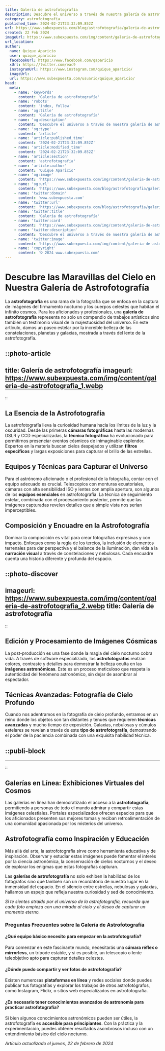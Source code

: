 ```yaml
---
title: Galería de astrofotografía
description: Descubre el universo a través de nuestra galería de astrofotografía; capturas impresionantes que revelan la belleza astral.
category: astrofotografia
published_time: 2024-02-21T23:32:09.852Z
url: https://www.subexpuesta.com/blog/astrofotografia/galeria-de-astrofotografia
created: 22 Feb 2024
imageUrl: https://www.subexpuesta.com/img/content/galeria-de-astrofotografia_1.webp
url_location:
author:
  name: Quique Aparicio
  user: quique_aparicio
  facebookUrl: https://www.facebook.com/qaparicio
  xUrl: https://twitter.com/eac9
  instagramUrl: https://www.instagram.com/quique_aparicio/
  imageUrl: 
  url: https://www.subexpuesta.com/usuario/quique_aparicio/
head:
  meta:
    - name: 'keywords'
      content: 'Galería de astrofotografía'
    - name: 'robots'
      content: 'index, follow'
    - name: 'og:title'
      content: 'Galería de astrofotografía'
    - name: 'og:description'
      content: 'Descubre el universo a través de nuestra galería de astrofotografía; capturas impresionantes que revelan la belleza astral.'
    - name: 'og:type'
      content: 'article'
    - name: 'article:published_time'
      content: '2024-02-21T23:32:09.852Z'
    - name: 'article:modified_time'
      content: '2024-02-21T23:32:09.852Z'
    - name: 'article:section'
      content: 'astrofotografia'
    - name: 'article:author'
      content: 'Quique Aparicio'
    - name: 'og:image'
      content: 'https://www.subexpuesta.com/img/content/galeria-de-astrofotografia_1.webp'
    - name: 'og:url'
      content: 'https://www.subexpuesta.com/blog/astrofotografia/galeria-de-astrofotografia'
    - name: 'twitter:domain'
      content: 'www.subexpuesta.com'
    - name: 'twitter:url'
      content: 'https://www.subexpuesta.com/blog/astrofotografia/galeria-de-astrofotografia'
    - name: 'twitter:title'
      content: 'Galería de astrofotografía'
    - name: 'twitter:card'
      content: 'https://www.subexpuesta.com/img/content/galeria-de-astrofotografia_1.webp'
    - name: 'twitter:description'
      content: 'Descubre el universo a través de nuestra galería de astrofotografía; capturas impresionantes que revelan la belleza astral.'
    - name: 'twitter:image'
      content: 'https://www.subexpuesta.com/img/content/galeria-de-astrofotografia_1.webp'
    - name: 'copyright'
      content: '© 2024 www.subexpuesta.com'
---
```

# Descubre las Maravillas del Cielo en Nuestra Galería de Astrofotografía

La **astrofotografía** es una rama de la fotografía que se enfoca en la captura de imágenes del firmamento nocturno y los cuerpos celestes que habitan el infinito cosmos. Para los aficionados y profesionales, una **galería de astrofotografía** representa no solo un compendio de trabajos artísticos sino también un testimonio visual de la majestuosidad del universo. En este artículo, damos un paseo estelar por la increíble belleza de las constelaciones, planetas y galaxias, mostrada a través del lente de la astrofotografía.


::photo-article
---
title: Galería de astrofotografía
imageurl: https://www.subexpuesta.com/img/content/galeria-de-astrofotografia_1.webp
---
::


## La Esencia de la Astrofotografía

La astrofotografía lleva la curiosidad humana hacia los límites de la luz y la oscuridad. Desde las primeras **cámaras fotográficas** hasta las modernas DSLR y CCD especializadas, la **técnica fotográfica** ha evolucionado para permitirnos presenciar eventos cósmicos de inimaginable esplendor. Expertos en la materia buscan cielos despejados y utilizan **filtros específicos** y largas exposiciones para capturar el brillo de las estrellas.

## Equipos y Técnicas para Capturar el Universo

Para el astrónomo aficionado o el profesional de la fotografía, contar con el equipo adecuado es crucial. Telescopios con monturas ecuatoriales, cámaras con alta sensibilidad ISO y lentes con amplia apertura, son algunos de los **equipos esenciales** en astrofotografía. La técnica de seguimiento estelar, combinada con el procesamiento posterior, permite que las imágenes capturadas revelen detalles que a simple vista nos serían imperceptibles.

## Composición y Encuadre en la Astrofotografía 

Dominar la composición es vital para crear fotografías expresivas y con impacto. Enfoques como la regla de los tercios, la inclusión de elementos terrenales para dar perspectiva y el balance de la iluminación, dan vida a la **narración visual** a través de constelaciones y nebulosas. Cada encuadre cuenta una historia diferente y profunda del espacio.


::photo-discover
---
imageurl: https://www.subexpuesta.com/img/content/galeria-de-astrofotografia_2.webp
title: Galería de astrofotografía
---
::


## Edición y Procesamiento de Imágenes Cósmicas

La post-producción es una fase donde la magia del cielo nocturno cobra vida. A través de software especializado, los **astrofotógrafos** realzan colores, contraste y detalles para demostrar la belleza oculta en las **imágenes astronómicas**. Este es un proceso meticuloso que respeta la autenticidad del fenómeno astronómico, sin dejar de asombrar al espectador.

## Técnicas Avanzadas: Fotografía de Cielo Profundo

Cuando nos adentramos en la fotografía de cielo profundo, entramos en un reino donde los objetos son tan distantes y tenues que requieren **técnicas avanzadas** y mucho tiempo de exposición. Galaxias, nebulosas y cúmulos estelares se revelan a través de este **tipo de astrofotografía**, demostrando el poder de la paciencia combinada con una exquisita habilidad técnica.


  ::publi-block
  ---
  ---
  ::
  
  
## Galerías en Línea: Exhibiciones Virtuales del Cosmos

Las galerías en línea han democratizado el acceso a la **astrofotografía**, permitiendo a personas de todo el mundo admirar y compartir estas imágenes celestiales. Portales especializados ofrecen espacios para que los aficionados presenten sus mejores tomas y reciban retroalimentación de una comunidad apasionada por los misterios del universo.

## Astrofotografía como Inspiración y Educación

Más allá del arte, la astrofotografía sirve como herramienta educativa y de inspiración. Observar y estudiar estas imágenes puede fomentar el interés por la ciencia astronómica, la conservación de cielos nocturnos y el deseo de explorar los enigmas que estas fotografías capturan.

Las **galerías de astrofotografía** no solo exhiben la habilidad de los fotógrafos sino que también son un recordatorio de nuestro lugar en la inmensidad del espacio. En el silencio entre estrellas, nebulosas y galaxias, hallamos un espejo que refleja nuestra curiosidad y sed de conocimiento.

*Si te sientes atraído por el universo de la astrofotografía, recuerda que cada foto empieza con una mirada al cielo y el deseo de capturar un momento eterno.*

### Preguntas Frecuentes sobre la Galería de Astrofotografía

#### ¿Qué equipo básico necesito para empezar en la astrofotografía?
Para comenzar en este fascinante mundo, necesitarás una **cámara réflex o mirrorless**, un trípode estable, y si es posible, un telescopio o lente teleobjetivo apto para capturar detalles celestes.

#### ¿Dónde puedo compartir y ver fotos de astrofotografía?
Existen numerosas **plataformas en línea** y redes sociales donde puedes publicar tus fotografías y explorar los trabajos de otros astrofotógrafos, como Instagram, Flickr, o sitios web especializados en astrofotografía.

#### ¿Es necesario tener conocimientos avanzados de astronomía para practicar astrofotografía?
Si bien algunos conocimientos astronómicos pueden ser útiles, la astrofotografía es **accesible para principiantes**. Con la práctica y la experimentación, puedes obtener resultados asombrosos incluso con un entendimiento básico del cielo nocturno.

_Artículo actualizado el jueves, 22 de febrero de 2024_